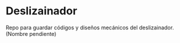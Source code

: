 # Deslizainador
Repo para guardar códigos y diseños mecánicos del deslizainador. (Nombre pendiente)
